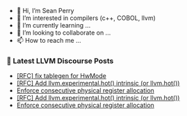 - 👋 Hi, I’m Sean Perry
- 👀 I’m interested in compilers (c++, COBOL, llvm)
- 🌱 I’m currently learning ...
- 💞️ I’m looking to collaborate on ...
- 📫 How to reach me ...

<!---
s66perry/s66perry is a ✨ special ✨ repository because its `README.md` (this file) appears on your GitHub profile.
You can click the Preview link to take a look at your changes.
--->
### 📕 Latest LLVM Discourse Posts

<!-- DISCOURSE-LLVM:START -->
- [[RFC] fix tablegen for HwMode](https://discourse.llvm.org/t/rfc-fix-tablegen-for-hwmode/77625#post_7)
- [[RFC] Add llvm.experimental.hot&lpar;&rpar; intrinsic &lpar;or llvm.hot&lpar;&rpar;&rpar;](https://discourse.llvm.org/t/rfc-add-llvm-experimental-hot-intrinsic-or-llvm-hot/77641#post_4)
- [Enforce consecutive physical register allocation](https://discourse.llvm.org/t/enforce-consecutive-physical-register-allocation/77573#post_3)
- [[RFC] Add llvm.experimental.hot&lpar;&rpar; intrinsic &lpar;or llvm.hot&lpar;&rpar;&rpar;](https://discourse.llvm.org/t/rfc-add-llvm-experimental-hot-intrinsic-or-llvm-hot/77641#post_3)
- [Enforce consecutive physical register allocation](https://discourse.llvm.org/t/enforce-consecutive-physical-register-allocation/77573#post_2)
<!-- DISCOURSE-LLVM:END -->
